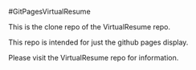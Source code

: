 #GitPagesVirtualResume

This is the clone repo of the VirtualResume repo.

This repo is intended for just the github pages display.

Please visit the VirtualResume repo for information.
